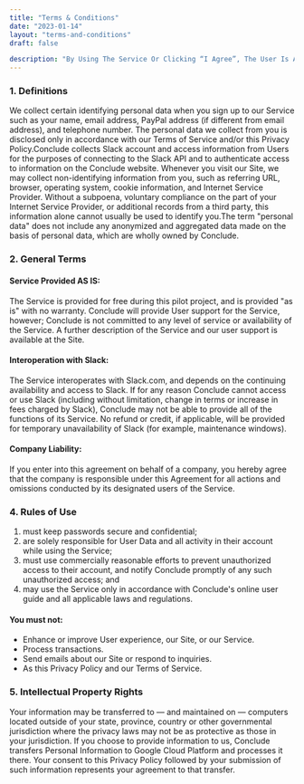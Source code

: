 ```yaml
---
title: "Terms & Conditions"
date: "2023-01-14"
layout: "terms-and-conditions"
draft: false

description: "By Using The Service Or Clicking “I Agree”, The User Is Agreeing To Be Bound By This Agreement. If You Are Agreeing To This Agreement On Behalf Of Or For The Benefit Of A Company, Then The User Represents And Warrants That It Has The Necessary Authority To Agree To This Agreement On The Company’s"
---
```


### 1. Definitions
We collect certain identifying personal data when you sign up to our Service such as your name, email address, PayPal address (if different from email address), and telephone number. The personal data we collect from you is disclosed only in accordance with our Terms of Service and/or this Privacy Policy.Conclude collects Slack account and access information from Users for the purposes of connecting to the Slack API and to authenticate access to information on the Conclude website. Whenever you visit our Site, we may collect non-identifying information from you, such as referring URL, browser, operating system, cookie information, and Internet Service Provider. Without a subpoena, voluntary compliance on the part of your Internet Service Provider, or additional records from a third party, this information alone cannot usually be used to identify you.The term "personal data" does not include any anonymized and aggregated data made on the basis of personal data, which are wholly owned by Conclude.

### 2. General Terms

#### Service Provided AS IS:
The Service is provided for free during this pilot project, and is provided "as is" with no warranty. Conclude will provide User support for the Service, however; Conclude is not committed to any level of service or availability of the Service. A further description of the Service and our user support is available at the Site.

#### Interoperation with Slack:
The Service interoperates with Slack.com, and depends on the continuing availability and access to Slack. If for any reason Conclude cannot access or use Slack (including without limitation, change in terms or increase in fees charged by Slack), Conclude may not be able to provide all of the functions of its Service. No refund or credit, if applicable, will be provided for temporary unavailability of Slack (for example, maintenance windows).

#### Company Liability:
If you enter into this agreement on behalf of a company, you hereby agree that the company is responsible under this Agreement for all actions and omissions conducted by its designated users of the Service.

### 4. Rules of Use
1. must keep passwords secure and confidential;
2. are solely responsible for User Data and all activity in their account while using the Service;
3. must use commercially reasonable efforts to prevent unauthorized access to their account, and notify Conclude promptly of any such unauthorized access; and
4. may use the Service only in accordance with Conclude's online user guide and all applicable laws and regulations.

#### You must not:
* Enhance or improve User experience, our Site, or our Service.
* Process transactions.
* Send emails about our Site or respond to inquiries.
* As this Privacy Policy and our Terms of Service.

### 5. Intellectual Property Rights
Your information may be transferred to — and maintained on — computers located outside of your state, province, country or other governmental jurisdiction where the privacy laws may not be as protective as those in your jurisdiction. If you choose to provide information to us, Conclude transfers Personal Information to Google Cloud Platform and processes it there. Your consent to this Privacy Policy followed by your submission of such information represents your agreement to that transfer.